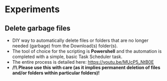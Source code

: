 # Experiments

<h2>Delete garbage files</h2>

- DIY way to automatically delete files or folders that are no longer needed (garbage) from the Download(s) folder(s).
- The tool of choice for the scripting is <b>Powershell</b> and the automation is completed with a simple, basic Task Scheduler task.
- The entire process is detailed here: https://youtu.be/MUcP5_NtB0E
- <b>/!\ Please use this with care (as it implies permanent deletion of files and/or folders within particular folders)!</b>
